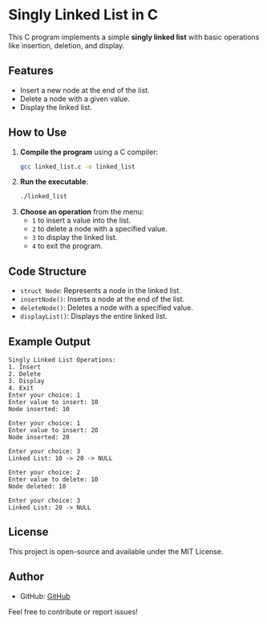 # Singly Linked List in C

This C program implements a simple **singly linked list** with basic operations like insertion, deletion, and display.

## Features
- Insert a new node at the end of the list.
- Delete a node with a given value.
- Display the linked list.

## How to Use
1. **Compile the program** using a C compiler:
    ```bash
    gcc linked_list.c -o linked_list
    ```
2. **Run the executable**:
    ```bash
    ./linked_list
    ```
3. **Choose an operation** from the menu:
    - `1` to insert a value into the list.
    - `2` to delete a node with a specified value.
    - `3` to display the linked list.
    - `4` to exit the program.

## Code Structure
- `struct Node`: Represents a node in the linked list.
- `insertNode()`: Inserts a node at the end of the list.
- `deleteNode()`: Deletes a node with a specified value.
- `displayList()`: Displays the entire linked list.

## Example Output
```
Singly Linked List Operations:
1. Insert
2. Delete
3. Display
4. Exit
Enter your choice: 1
Enter value to insert: 10
Node inserted: 10

Enter your choice: 1
Enter value to insert: 20
Node inserted: 20

Enter your choice: 3
Linked List: 10 -> 20 -> NULL

Enter your choice: 2
Enter value to delete: 10
Node deleted: 10

Enter your choice: 3
Linked List: 20 -> NULL
```

## License
This project is open-source and available under the MIT License.

## Author
- GitHub: [GitHub]([https://github.com/your-username](https://github.com/TechieRS))

Feel free to contribute or report issues!
